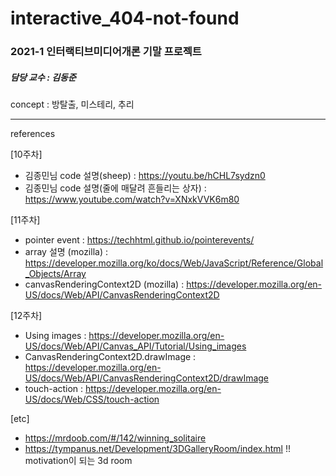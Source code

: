 # interactive_404-not-found

<h3>2021-1 인터랙티브미디어개론 기말 프로젝트</h3>
<h5>담당 교수 : 김동준</h5>

concept : 방탈출, 미스테리, 추리
<hr />

references

[10주차]
* 김종민님 code 설명(sheep) : https://youtu.be/hCHL7sydzn0
* 김종민님 code 설명(줄에 매달려 흔들리는 상자) : https://www.youtube.com/watch?v=XNxkVVK6m80

[11주차]
* pointer event : https://techhtml.github.io/pointerevents/
* array 설명 (mozilla) : https://developer.mozilla.org/ko/docs/Web/JavaScript/Reference/Global_Objects/Array
* canvasRenderingContext2D (mozilla) : https://developer.mozilla.org/en-US/docs/Web/API/CanvasRenderingContext2D

[12주차]
* Using images :  https://developer.mozilla.org/en-US/docs/Web/API/Canvas_API/Tutorial/Using_images
* CanvasRenderingContext2D.drawImage : https://developer.mozilla.org/en-US/docs/Web/API/CanvasRenderingContext2D/drawImage
* touch-action : https://developer.mozilla.org/en-US/docs/Web/CSS/touch-action 

[etc]
* https://mrdoob.com/#/142/winning_solitaire
* https://tympanus.net/Development/3DGalleryRoom/index.html !! motivation이 되는 3d room 
